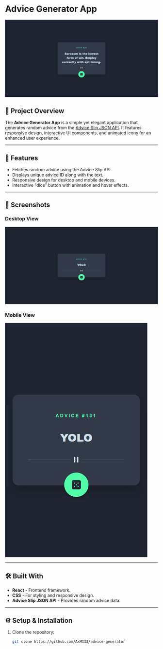 # Advice Generator App

[![Demo](./src/assets/demo-screenshot.png)](https://your-live-site-url.com)

## 📝 Project Overview

The **Advice Generator App** is a simple yet elegant application that generates random advice from the [Advice Slip JSON API](https://api.adviceslip.com/). It features responsive design, interactive UI components, and animated icons for an enhanced user experience.

---

## 🚀 Features

- Fetches random advice using the Advice Slip API.
- Displays unique advice ID along with the text.
- Responsive design for desktop and mobile devices.
- Interactive "dice" button with animation and hover effects.

---

## 📸 Screenshots

### Desktop View
![Desktop View](./src/assets/screenshots/desktop-view.png)

### Mobile View
![Mobile View](./src/assets/screenshots/mobile-view.png)

---

## 🛠️ Built With

- **React** - Frontend framework.
- **CSS** - For styling and responsive design.
- **Advice Slip JSON API** - Provides random advice data.

---

## ⚙️ Setup & Installation

1. Clone the repository:
   ```bash
   git clone https://github.com/AxM133/advice-generator
